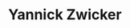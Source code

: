 ---
title: "Yannick Zwicker"
draft: false
type: about-us
# post image
image: "/images/ins/about-us/yannick-zwicker.jpg"
# This is the meta description used by search engines (see https://moz.com/learn/seo/meta-description)
# Recommended length: 50–160 characters (Google truncates snippets to ~155–160 characters)
description: "Network Engineer at INS Institute for Networked Solutions in eastern Switzerland."
# Weight determines the order in which the team members are listed in the about us page. Team members with the same weight get sorted alphabetically according to their 'title'.
weight: 3
email: "yannick.zwicker@ost.ch"
function: 
  - "Network Engineer"
academicTitle: "BSc. FHO in Computer Science"
certifications:
  - "CCNA Instructor"
  - "CKA"
tags: 
  - "kubernetes"
  - "ansible"
  - "devops"
  - "ci/cd"
  - "cloudnative"
  - "docker"
  - "network-automation"
  - "python"
---